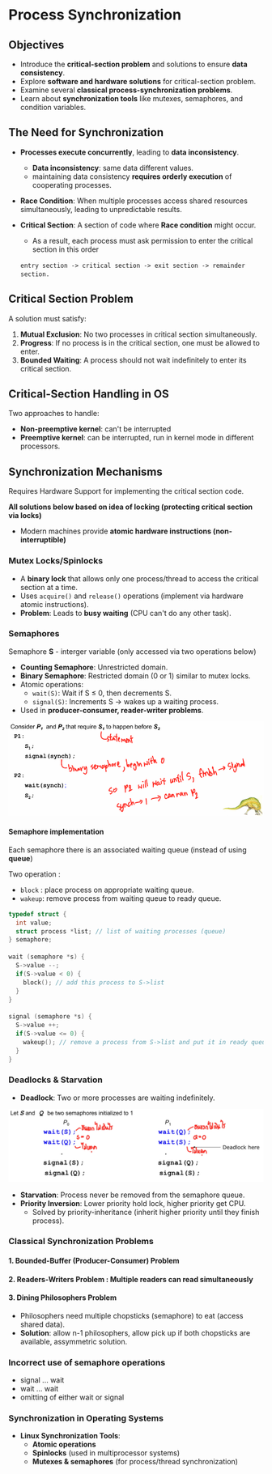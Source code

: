 # Process Synchronization

## Objectives
- Introduce the **critical-section problem** and solutions to ensure **data consistency**.
- Explore **software and hardware solutions** for critical-section problem.
- Examine several **classical process-synchronization problems**.
- Learn about **synchronization tools** like mutexes, semaphores, and condition variables.

## The Need for Synchronization
- **Processes execute concurrently**, leading to **data inconsistency**.
  - **Data inconsistency**: same data different values.
  - maintaining data consistency **requires orderly execution** of cooperating processes.
- **Race Condition**: When multiple processes access shared resources simultaneously, leading to unpredictable results.
- **Critical Section**: A section of code where **Race condition** might occur.
  - As a result, each process must ask permission to enter the critical section in this order 
  
  `entry section -> critical section -> exit section -> remainder section.`

## Critical Section Problem
A solution must satisfy:
1. **Mutual Exclusion**: No two processes in critical section simultaneously.
2. **Progress**: If no process is in the critical section, one must be allowed to enter.
3. **Bounded Waiting**: A process should not wait indefinitely to enter its critical section.

## Critical-Section Handling in OS
Two approaches to handle:
  - **Non-preemptive kernel**: can't be interrupted
  - **Preemptive kernel**: can be interrupted, run in kernel mode in different processors.
  
## Synchronization Mechanisms
Requires Hardware Support for implementing the critical section code.

**All solutions below based on idea of locking (protecting critical section via locks)**
  - Modern machines provide **atomic hardware instructions (non-interruptible)**

### **Mutex Locks/Spinlocks**
- A **binary lock** that allows only one process/thread to access the critical section at a time.
- Uses `acquire()` and `release()` operations (implement via hardware atomic instructions).
- **Problem**: Leads to **busy waiting** (CPU can't do any other task).

### **Semaphores**
Semaphore **S** - interger variable (only accessed via two operations below)
- **Counting Semaphore**: Unrestricted domain.
- **Binary Semaphore**: Restricted domain (0 or 1) similar to mutex locks. 
- Atomic operations:
  - `wait(S)`: Wait if S $\leq$ 0, then decrements S.
  - `signal(S)`: Increments S -> wakes up a waiting process.
- Used in **producer-consumer, reader-writer problems**.

![Semaphore](appendix/Semaphore.png)

#### Semaphore implementation
Each semaphore there is an associated waiting queue (instead of using **queue**)

Two operation : 
- `block` : place process on appropriate waiting queue.
- `wakeup`: remove process from waiting queue to ready queue.

```c++
typedef struct {
  int value;
  struct process *list; // list of waiting processes (queue)
} semaphore;

wait (semaphore *s) {
  S->value --;
  if(S->value < 0) {
    block(); // add this process to S->list
  }
}

signal (semaphore *s) {
  S->value ++;
  if(S->value <= 0) {
    wakeup(); // remove a process from S->list and put it in ready queue
  }
}
```

### Deadlocks & Starvation
- **Deadlock**: Two or more processes are waiting indefinitely.

![Deadlock](appendix/Deadlock.png)

- **Starvation**: Process never be removed from the semaphore queue.
- **Priority Inversion**: Lower priority hold lock, higher priority get CPU.
  - Solved by priority-inheritance (inherit higher priority until they finish process).

### Classical Synchronization Problems
#### **1. Bounded-Buffer (Producer-Consumer) Problem**

#### **2. Readers-Writers Problem** : Multiple readers can read simultaneously

#### **3. Dining Philosophers Problem**
- Philosophers need multiple chopsticks (semaphore) to eat (access shared data).
- **Solution**: allow n-1 philosophers, allow pick up if both chopsticks are available, assymmetric solution.

### Incorrect use of semaphore operations
- signal ... wait
- wait ... wait
- omitting of either wait or signal

### Synchronization in Operating Systems
- **Linux Synchronization Tools**:
  - **Atomic operations**
  - **Spinlocks** (used in multiprocessor systems)
  - **Mutexes & semaphores** (for process/thread synchronization)


